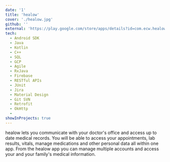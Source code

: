 ```yaml
---
date: '1'
title: 'healow'
cover: './healow.jpg'
github: ''
external: 'https://play.google.com/store/apps/details?id=com.ecw.healow&hl=en_US'
tech:
  - Android SDK
  - Java
  - Kotlin
  - C++
  - SQL
  - GCP
  - Agile
  - RxJava
  - Firebase
  - RESTful APIs
  - JUnit
  - Jira
  - Material Design
  - Git SVN
  - Retrofit
  - OkHttp
  -
showInProjects: true
---
```


healow lets you communicate with your doctor's office and access up to date medical records. You will be able to access your appointments, lab results, vitals, manage medications and other personal data all within one app. From the healow app you can manage multiple accounts and access your and your family's medical information.
